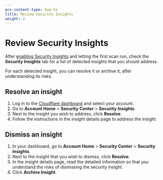 ```yaml
---
pcx-content-type: how-to
title: Review Security Insights
weight: 2
---
```


# Review Security Insights

After [enabling Security Insights](/security-center/get-started/) and letting the first scan run, check the **Security Insights** tab for a list of detected insights that you should address.

For each detected insight, you can resolve it or archive it, after understanding its risks.

## Resolve an insight

1.  Log in to the [Cloudflare dashboard](https://dash.cloudflare.com) and select your account.
2.  Go to **Account Home** > **Security Center** > **Security Insights**.
3.  Next to the insight you wish to address, click **Resolve**.
4.  Follow the instructions in the insight details page to address the insight.

## Dismiss an insight

1.  In your dashboard, go to **Account Home** > **Security Center** > **Security Insights**.
2.  Next to the insight that you wish to dismiss, click **Resolve**.
3.  In the insight details page, read the detailed information so that you understand the risks of dismissing the security insight.
4.  Click **Archive Insight**.
